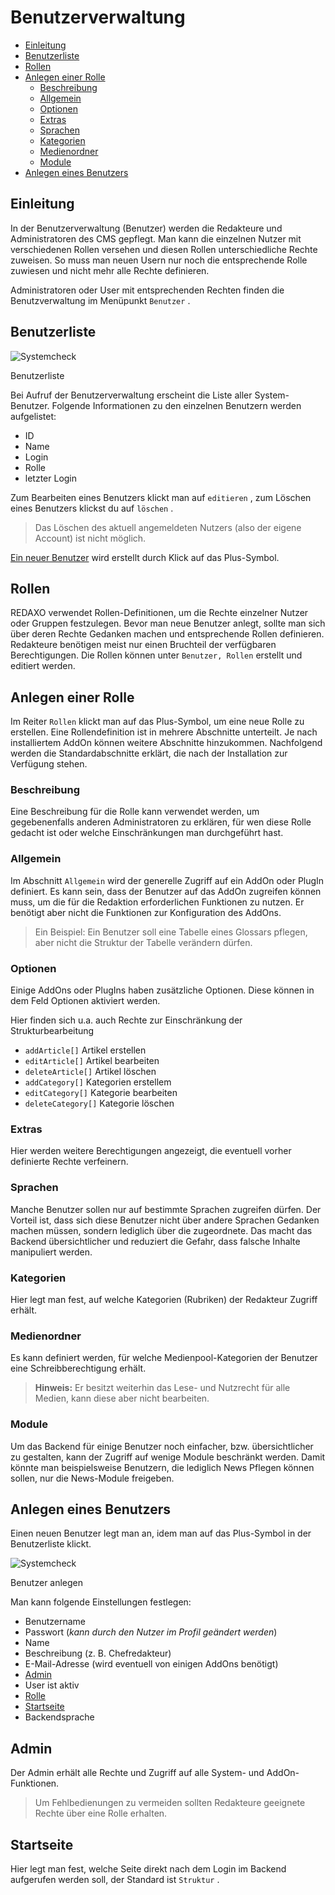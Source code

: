 # Benutzerverwaltung

* [Einleitung](#einleitung)
* [Benutzerliste](#liste)
* [Rollen](#rollen)
* [Anlegen einer Rolle](#rollenerstellen)
  + [Beschreibung](#beschreibung)
  + [Allgemein](#rolleallgemein)
  + [Optionen](#rolleoptionen)
  + [Extras](#rolleextras)
  + [Sprachen](#rollesprachen)
  + [Kategorien](#rollekategorien)
  + [Medienordner](#rollemedienordner)
  + [Module](#rollemodule)
* [Anlegen eines Benutzers](#benutzer)

<a name="einleitung"></a>

## Einleitung

In der Benutzerverwaltung (Benutzer) werden die Redakteure und Administratoren des CMS gepflegt. Man kann die einzelnen Nutzer mit verschiedenen Rollen versehen und diesen Rollen unterschiedliche Rechte zuweisen. So muss man neuen Usern nur noch die entsprechende Rolle zuwiesen und nicht mehr alle Rechte definieren.

Administratoren oder User mit entsprechenden Rechten finden die Benutzverwaltung im Menüpunkt `Benutzer` .

<a name="liste"></a>

## Benutzerliste

![Systemcheck](/assets/v5.2.0-Benutzerverwaltung--liste.png)

Benutzerliste

Bei Aufruf der Benutzerverwaltung erscheint die Liste aller System-Benutzer.
Folgende Informationen zu den einzelnen Benutzern werden aufgelistet:

* ID
* Name
* Login
* Rolle
* letzter Login

Zum Bearbeiten eines Benutzers klickt man auf `editieren` , zum Löschen eines Benutzers klickst du auf `löschen` .

> Das Löschen des aktuell angemeldeten Nutzers (also der eigene Account) ist nicht möglich.

[Ein neuer Benutzer](#benutzer) wird erstellt durch Klick auf das Plus-Symbol.

<a name="rollen"></a>

## Rollen

REDAXO verwendet Rollen-Definitionen, um die Rechte einzelner Nutzer oder Gruppen festzulegen. Bevor man neue Benutzer anlegt, sollte man sich über deren Rechte Gedanken machen und entsprechende Rollen definieren.
Redakteure benötigen meist nur einen Bruchteil der verfügbaren Berechtigungen. Die Rollen können unter `Benutzer, Rollen` erstellt und editiert werden.

<a name="rollenerstellen"></a>

## Anlegen einer Rolle

Im Reiter `Rollen` klickt man auf das Plus-Symbol, um eine neue Rolle zu erstellen.
Eine Rollendefinition ist in mehrere Abschnitte unterteilt. Je nach installiertem AddOn können weitere Abschnitte hinzukommen. Nachfolgend werden die Standardabschnitte erklärt, die nach der Installation zur Verfügung stehen.

<a name="beschreibung"></a>

### Beschreibung

Eine Beschreibung für die Rolle kann verwendet werden, um gegebenenfalls anderen Administratoren zu erklären, für wen diese Rolle gedacht ist oder welche Einschränkungen man durchgeführt hast.

<a name="rolleallgemein"></a>

### Allgemein

Im Abschnitt `Allgemein` wird der generelle Zugriff auf ein AddOn oder PlugIn definiert. Es kann sein, dass der Benutzer auf das AddOn zugreifen können muss, um die für die Redaktion erforderlichen Funktionen zu nutzen. Er benötigt aber nicht die Funktionen zur Konfiguration des AddOns.

> Ein Beispiel: Ein Benutzer soll eine Tabelle eines Glossars pflegen, aber nicht die Struktur der Tabelle verändern dürfen.

<a name="rolleoptionen"></a>

### Optionen

Einige AddOns oder PlugIns haben zusätzliche Optionen. Diese können in dem Feld Optionen aktiviert werden.

Hier finden sich u.a. auch Rechte zur Einschränkung der Strukturbearbeitung

- `addArticle[]` Artikel erstellen
- `editArticle[]` Artikel bearbeiten
- `deleteArticle[]` Artikel löschen
- `addCategory[]` Kategorien erstellem
- `editCategory[]` Kategorie bearbeiten
- `deleteCategory[]` Kategorie löschen 


<a name="rolleextras"></a>

### Extras

Hier werden weitere Berechtigungen angezeigt, die eventuell vorher definierte Rechte verfeinern.

<a name="rollesprachen"></a>

### Sprachen

Manche Benutzer sollen nur auf bestimmte Sprachen zugreifen dürfen. Der Vorteil ist, dass sich diese Benutzer nicht über andere Sprachen Gedanken machen müssen, sondern lediglich über die zugeordnete. Das macht das Backend übersichtlicher und reduziert die Gefahr, dass falsche Inhalte manipuliert werden.

<a name="rollekategorien"></a>

### Kategorien

Hier legt man fest, auf welche Kategorien (Rubriken) der Redakteur Zugriff erhält.

<a name="rollemedienordner"></a>

### Medienordner

Es kann definiert werden, für welche Medienpool-Kategorien der Benutzer eine Schreibberechtigung erhält.

> **Hinweis:** Er besitzt weiterhin das Lese- und Nutzrecht für alle Medien, kann diese aber nicht bearbeiten.

<a name="rollemodule"></a>

### Module

Um das Backend für einige Benutzer noch einfacher, bzw. übersichtlicher zu gestalten, kann der Zugriff auf wenige Module beschränkt werden. Damit könnte man beispielsweise Benutzern, die lediglich News Pflegen können sollen, nur die News-Module freigeben.

<a name="benutzer"></a>

## Anlegen eines Benutzers

Einen neuen Benutzer legt man an, idem man auf das Plus-Symbol in der Benutzerliste klickt.

![Systemcheck](/assets/v5.2.0-Benutzerverwaltung--benutzer.png)

Benutzer anlegen

Man kann folgende Einstellungen festlegen:

* Benutzername
* Passwort (*kann durch den Nutzer im Profil geändert werden*)
* Name
* Beschreibung (z. B. Chefredakteur)
* E-Mail-Adresse (wird eventuell von einigen AddOns benötigt)
* [Admin](#qdmin)
* User ist aktiv
* [Rolle](#rollen)
* [Startseite](#startseite)
* Backendsprache

<a name="admin"></a>

## Admin

Der Admin erhält alle Rechte und Zugriff auf alle System- und AddOn-Funktionen.

> Um Fehlbedienungen zu vermeiden sollten Redakteure geeignete Rechte über eine Rolle erhalten.

<a name="startseite"></a>

## Startseite

Hier legt man fest, welche Seite direkt nach dem Login im Backend aufgerufen werden soll, der Standard ist `Struktur` .
